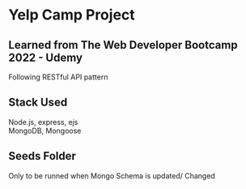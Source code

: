 # Yelp Camp Project
## Learned from The Web Developer Bootcamp 2022 - Udemy
Following RESTful API pattern

## Stack Used
Node.js, express, ejs <br>
MongoDB, Mongoose <br>

## Seeds Folder
Only to be runned when Mongo Schema is updated/ Changed

